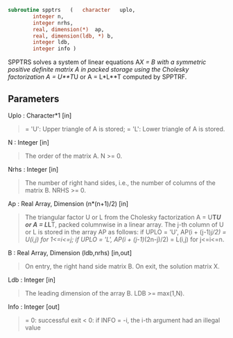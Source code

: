 ```fortran
subroutine spptrs	(	character	uplo,
		integer	n,
		integer	nrhs,
		real, dimension(*)	ap,
		real, dimension(ldb, *)	b,
		integer	ldb,
		integer	info )
```

 SPPTRS solves a system of linear equations A*X = B with a symmetric
 positive definite matrix A in packed storage using the Cholesky
 factorization A = U**T*U or A = L*L**T computed by SPPTRF.

## Parameters
Uplo : Character*1 [in]
> = 'U':  Upper triangle of A is stored;
> = 'L':  Lower triangle of A is stored.

N : Integer [in]
> The order of the matrix A.  N >= 0.

Nrhs : Integer [in]
> The number of right hand sides, i.e., the number of columns
> of the matrix B.  NRHS >= 0.

Ap : Real Array, Dimension (n*(n+1)/2) [in]
> The triangular factor U or L from the Cholesky factorization
> A = U**T*U or A = L*L**T, packed columnwise in a linear
> array.  The j-th column of U or L is stored in the array AP
> as follows:
> if UPLO = 'U', AP(i + (j-1)*j/2) = U(i,j) for 1<=i<=j;
> if UPLO = 'L', AP(i + (j-1)*(2n-j)/2) = L(i,j) for j<=i<=n.

B : Real Array, Dimension (ldb,nrhs) [in,out]
> On entry, the right hand side matrix B.
> On exit, the solution matrix X.

Ldb : Integer [in]
> The leading dimension of the array B.  LDB >= max(1,N).

Info : Integer [out]
> = 0:  successful exit
> < 0:  if INFO = -i, the i-th argument had an illegal value

